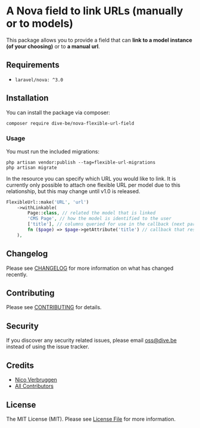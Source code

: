 # A Nova field to link URLs (manually or to models)

This package allows you to provide a field that can **link to a model instance (of your choosing)** or to **a manual url**.

## Requirements

- `laravel/nova: ^3.0`

## Installation

You can install the package via composer:

```bash
composer require dive-be/nova-flexible-url-field
```

### Usage

You must run the included migrations:

    php artisan vendor:publish --tag=flexible-url-migrations
    php artisan migrate

In the resource you can specify which URL you would like to link.  It is currently only possible to attach one flexible URL per model due to this relationship, but this may change until v1.0 is released.

```php
FlexibleUrl::make('URL', 'url')
    ->withLinkable(
        Page::class, // related the model that is linked
        'CMS Page', // how the model is identified to the user
        ['title'], // columns queried for use in the callback (next parameter)
        fn ($page) => $page->getAttribute('title') // callback that resolves the display value of the related model
    ),
```

## Changelog

Please see [CHANGELOG](CHANGELOG.md) for more information on what has changed recently.

## Contributing

Please see [CONTRIBUTING](CONTRIBUTING.md) for details.

## Security

If you discover any security related issues, please email oss@dive.be instead of using the issue tracker.

## Credits

- [Nico Verbruggen](https://github.com/nicoverbruggen)
- [All Contributors](../../contributors)

## License

The MIT License (MIT). Please see [License File](LICENSE) for more information.
